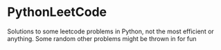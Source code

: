 # PythonLeetCode
Solutions to some leetcode problems in Python, not the most efficient or anything. Some random other problems might be thrown in for fun
